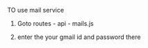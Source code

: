 TO use mail service 

1. Goto routes -  api  - mails.js

2. enter the your gmail id and password there
